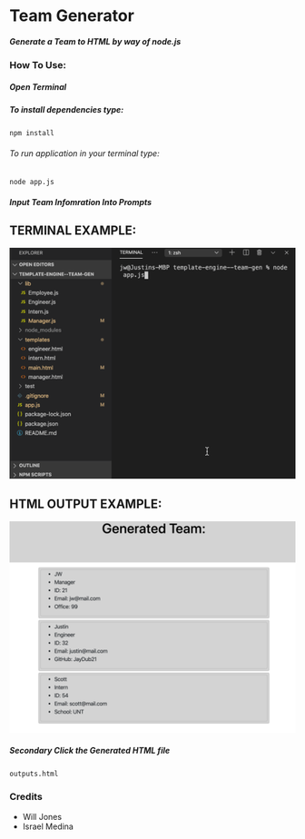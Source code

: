 # Team Generator

##### Generate a Team to HTML by way of node.js

### How To Use:

##### Open Terminal

##### To install dependencies type:
```sh
npm install
```

###### To run application in your terminal  type: 
```sh
node app.js
``` 

##### Input Team Infomration Into Prompts

## TERMINAL EXAMPLE:
![employee-tracker](images/teamGen.gif)

## HTML OUTPUT EXAMPLE:
![employee-tracker](images/teamGenSS.png)

##### Secondary Click the Generated HTML file
```sh
outputs.html
```

### Credits
* Will Jones
* Israel Medina